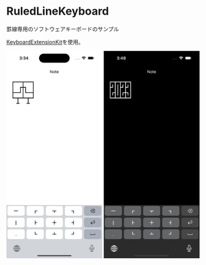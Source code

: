 # RuledLineKeyboard

罫線専用のソフトウェアキーボードのサンプル

[KeyboardExtensionKit](https://github.com/Kyome22/KeyboardExtensionKit)を使用。

<img src="./Images/demo_light.png" width="250px" />
<img src="./Images/demo_dark.png" width="250px" />
